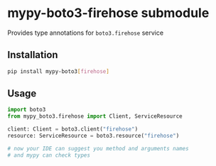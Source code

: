 # mypy-boto3-firehose submodule

Provides type annotations for `boto3.firehose` service

## Installation

```bash
pip install mypy-boto3[firehose]
```

## Usage

```python
import boto3
from mypy_boto3.firehose import Client, ServiceResource

client: Client = boto3.client("firehose")
resource: ServiceResource = boto3.resource("firehose")

# now your IDE can suggest you method and arguments names
# and mypy can check types
```

